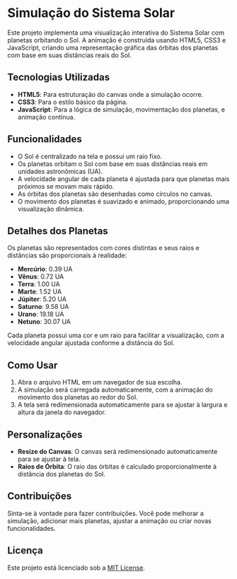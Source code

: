 # Simulação do Sistema Solar

Este projeto implementa uma visualização interativa do Sistema Solar com planetas orbitando o Sol. A animação é construída usando HTML5, CSS3 e JavaScript, criando uma representação gráfica das órbitas dos planetas com base em suas distâncias reais do Sol.

## Tecnologias Utilizadas

- **HTML5**: Para estruturação do canvas onde a simulação ocorre.
- **CSS3**: Para o estilo básico da página.
- **JavaScript**: Para a lógica de simulação, movimentação dos planetas, e animação contínua.

## Funcionalidades

- O Sol é centralizado na tela e possui um raio fixo.
- Os planetas orbitam o Sol com base em suas distâncias reais em unidades astronômicas (UA).
- A velocidade angular de cada planeta é ajustada para que planetas mais próximos se movam mais rápido.
- As órbitas dos planetas são desenhadas como círculos no canvas.
- O movimento dos planetas é suavizado e animado, proporcionando uma visualização dinâmica.

## Detalhes dos Planetas

Os planetas são representados com cores distintas e seus raios e distâncias são proporcionais à realidade:

- **Mercúrio**: 0.39 UA
- **Vênus**: 0.72 UA
- **Terra**: 1.00 UA
- **Marte**: 1.52 UA
- **Júpiter**: 5.20 UA
- **Saturno**: 9.58 UA
- **Urano**: 19.18 UA
- **Netuno**: 30.07 UA

Cada planeta possui uma cor e um raio para facilitar a visualização, com a velocidade angular ajustada conforme a distância do Sol.

## Como Usar

1. Abra o arquivo HTML em um navegador de sua escolha.
2. A simulação será carregada automaticamente, com a animação do movimento dos planetas ao redor do Sol.
3. A tela será redimensionada automaticamente para se ajustar à largura e altura da janela do navegador.

## Personalizações

- **Resize do Canvas**: O canvas será redimensionado automaticamente para se ajustar à tela.
- **Raios de Órbita**: O raio das órbitas é calculado proporcionalmente à distância dos planetas do Sol.

## Contribuições

Sinta-se à vontade para fazer contribuições. Você pode melhorar a simulação, adicionar mais planetas, ajustar a animação ou criar novas funcionalidades.

## Licença

Este projeto está licenciado sob a [MIT License](LICENSE).
